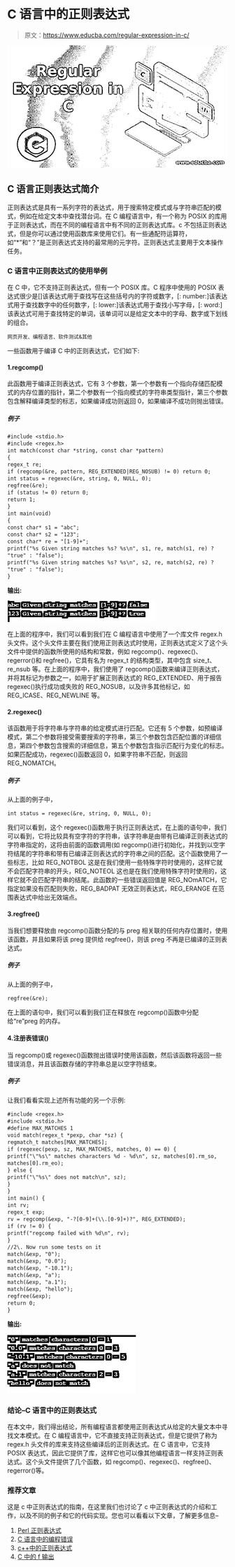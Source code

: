 # C 语言中的正则表达式

> 原文：<https://www.educba.com/regular-expression-in-c/>

![Regular Expression in C](img/dad2818bee60fdcb9b932d790f1f4df3.png)



## C 语言正则表达式简介

正则表达式是具有一系列字符的表达式，用于搜索特定模式或与字符串匹配的模式，例如在给定文本中查找潜台词。在 C 编程语言中，有一个称为 POSIX 的库用于正则表达式，而在不同的编程语言中有不同的正则表达式库。c 不包括正则表达式，但是你可以通过使用函数库来使用它们。有一些通配符运算符，如“*”和“？”是正则表达式支持的最常用的元字符。正则表达式主要用于文本操作任务。

### C 语言中正则表达式的使用举例

在 C 中，它不支持正则表达式，但有一个 POSIX 库。C 程序中使用的 POSIX 表达式很少是[]该表达式用于查找写在这些括号内的字符或数字，[: number:]该表达式用于查找数字中的任何数字，[: lower:]该表达式用于查找小写字母，[: word:]该表达式可用于查找特定的单词，该单词可以是给定文本中的字母、数字或下划线的组合。

<small>网页开发、编程语言、软件测试&其他</small>

一些函数用于编译 C 中的正则表达式，它们如下:

#### 1.regcomp()

此函数用于编译正则表达式，它有 3 个参数，第一个参数有一个指向存储匹配模式的内存位置的指针，第二个参数有一个指向模式的字符串类型指针，第三个参数包含解释编译类型的标志，如果编译成功则返回 0，如果编译不成功则抛出错误。

##### 例子

```
#include <stdio.h>
#include <regex.h>
int match(const char *string, const char *pattern)
{
regex_t re;
if (regcomp(&re, pattern, REG_EXTENDED|REG_NOSUB) != 0) return 0;
int status = regexec(&re, string, 0, NULL, 0);
regfree(&re);
if (status != 0) return 0;
return 1;
}
int main(void)
{
const char* s1 = "abc";
const char* s2 = "123";
const char* re = "[1-9]+";
printf("%s Given string matches %s? %s\n", s1, re, match(s1, re) ? "true" : "false");
printf("%s Given string matches %s? %s\n", s2, re, match(s2, re) ? "true" : "false");
}
```

**输出:**

![Regular Expression in C-1.1](img/4977a9b008c54bd844852f3cb51abb61.png)



在上面的程序中，我们可以看到我们在 C 编程语言中使用了一个库文件 regex.h 头文件。这个头文件主要在我们使用正则表达式时使用，正则表达式定义了这个头文件中提供的函数所使用的结构和常数，例如 regcomp()、regexec()、regerror()和 regfree()，它具有名为 regex_t 的结构类型，其中包含 size_t、re_nsub 等。在上面的程序中，我们使用了 regcomp()函数来编译正则表达式，并将其标记为参数之一，如用于扩展正则表达式的 REG_EXTENDED、用于报告 regexec()执行成功或失败的 REG_NOSUB，以及许多其他标记，如 REG_ICASE、REG_NEWLINE 等。

#### 2.regexec()

该函数用于将字符串与字符串的给定模式进行匹配。它还有 5 个参数，如预编译模式，第二个参数将接受需要搜索的字符串，第三个参数包含匹配位置的详细信息，第四个参数包含搜索的详细信息，第五个参数包含指示匹配行为变化的标志。如果匹配成功，regexec()函数返回 0，如果字符串不匹配，则返回 REG_NOMATCH。

##### 例子

从上面的例子中，

```
int status = regexec(&re, string, 0, NULL, 0);
```

我们可以看到，这个 regexec()函数用于执行正则表达式，在上面的语句中，我们可以看到，它将比较具有空字符的字符串，该字符串是由带有已编译正则表达式的字符串指定的，这将由前面的函数调用(如 regcomp()进行初始化，并找到以空字符结尾的字符串和带有已编译正则表达式的字符串之间的匹配。这个函数使用了一些标志，比如 REG_NOTBOL 这是在我们使用一些特殊字符时使用的，这样它就不会匹配字符串的开头，REG_NOTEOL 这也是在我们使用特殊字符时使用的，这样它就不会匹配字符串的结尾。此函数的一些错误返回值是 REG_NOmATCH，它指定如果没有匹配则失败，REG_BADPAT 无效正则表达式，REG_ERANGE 在范围表达式中给出无效端点。

#### 3.regfree()

当我们想要释放由 regcomp()函数分配的与 preg 相关联的任何内存位置时，使用该函数，并且如果将该 preg 提供给 regfree()，则该 preg 不再是已编译的正则表达式。

##### 例子

从上面的例子中，

```
regfree(&re);
```

在上面的语句中，我们可以看到我们正在释放在 regcomp()函数中分配给“re”preg 的内存。

#### 4.注册表错误()

当 regcomp()或 regexec()函数抛出错误时使用该函数，然后该函数将返回一些错误消息，并且该函数存储的字符串总是以空字符结束。

##### 例子

让我们看看实现上述所有功能的另一个示例:

```
#include <regex.h>
#include <stdio.h>
#define MAX_MATCHES 1
void match(regex_t *pexp, char *sz) {
regmatch_t matches[MAX_MATCHES];
if (regexec(pexp, sz, MAX_MATCHES, matches, 0) == 0) {
printf("\"%s\" matches characters %d - %d\n", sz, matches[0].rm_so, matches[0].rm_eo);
} else {
printf("\"%s\" does not match\n", sz);
}
}
int main() {
int rv;
regex_t exp;
rv = regcomp(&exp, "-?[0-9]+(\\.[0-9]+)?", REG_EXTENDED);
if (rv != 0) {
printf("regcomp failed with %d\n", rv);
}
//2\. Now run some tests on it
match(&exp, "0");
match(&exp, "0.0");
match(&exp, "-10.1");
match(&exp, "a");
match(&exp, "a.1");
match(&exp, "hello");
regfree(&exp);
return 0;
}
```

**输出:**

![Regular Expression in C-1](img/3bc246992035eba213bdc549759ec5a9.png)



### 结论–C 语言中的正则表达式

在本文中，我们得出结论，所有编程语言都使用正则表达式从给定的大量文本中寻找文本模式。在 C 编程语言中，它不直接支持正则表达式，但是它提供了称为 regex.h 头文件的库来支持这些编译后的正则表达式。在 C 语言中，它支持 POSIX 表达式，因此它提供了库，这样它也可以像其他编程语言一样支持正则表达式。这个头文件提供了几个函数，如 regcomp()、regexec()、regfree()、regerror()等。

### 推荐文章

这是 c 中正则表达式的指南，在这里我们也讨论了 c 中正则表达式的介绍和工作，以及不同的例子和它的代码实现。您也可以看看以下文章，了解更多信息–

1.  [Perl 正则表达式](https://www.educba.com/perl-regular-expression/)
2.  [C 语言中的编程错误](https://www.educba.com/programming-errors-in-c/)
3.  [c++中的正则表达式](https://www.educba.com/regular-expressions-in-c-plus-plus/)
4.  [C 中的 f 输出](https://www.educba.com/fputs-in-c/)





